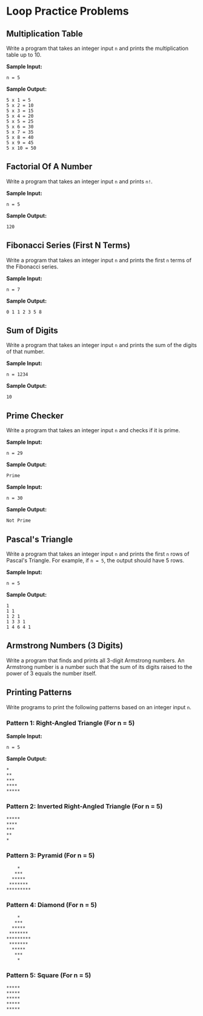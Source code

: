 # Loop Practice Problems

## Multiplication Table
Write a program that takes an integer input `n` and prints the multiplication table up to 10.

**Sample Input:**
```
n = 5
```

**Sample Output:**
```
5 x 1 = 5
5 x 2 = 10
5 x 3 = 15
5 x 4 = 20
5 x 5 = 25
5 x 6 = 30
5 x 7 = 35
5 x 8 = 40
5 x 9 = 45
5 x 10 = 50
```

## Factorial Of A Number
Write a program that takes an integer input `n` and prints `n!`.

**Sample Input:**
```
n = 5
```

**Sample Output:**
```
120
```

## Fibonacci Series (First N Terms)
Write a program that takes an integer input `n` and prints the first `n` terms of the Fibonacci series.

**Sample Input:**
```
n = 7
```

**Sample Output:**
```
0 1 1 2 3 5 8
```

## Sum of Digits
Write a program that takes an integer input `n` and prints the sum of the digits of that number.

**Sample Input:**
```
n = 1234
```

**Sample Output:**
```
10
```

## Prime Checker
Write a program that takes an integer input `n` and checks if it is prime.

**Sample Input:**
```
n = 29
```

**Sample Output:**
```
Prime
```

**Sample Input:**
```
n = 30
```

**Sample Output:**
```
Not Prime
```

## Pascal's Triangle
Write a program that takes an integer input `n` and prints the first `n` rows of Pascal's Triangle. For example, if `n = 5`, the output should have 5 rows.

**Sample Input:**
```
n = 5
```

**Sample Output:**
```
1
1 1
1 2 1
1 3 3 1
1 4 6 4 1
```

## Armstrong Numbers (3 Digits)
Write a program that finds and prints all 3-digit Armstrong numbers. An Armstrong number is a number such that the sum of its digits raised to the power of 3 equals the number itself.

## Printing Patterns
Write programs to print the following patterns based on an integer input `n`.

### Pattern 1: Right-Angled Triangle (For n = 5)
**Sample Input:**
```
n = 5
```

**Sample Output:**
```
*
**
***
****
*****
```

### Pattern 2: Inverted Right-Angled Triangle (For n = 5)
```
*****
****
***
**
*
```

### Pattern 3: Pyramid (For n = 5)
```
    *
   ***
  *****
 *******
*********
```

### Pattern 4: Diamond (For n = 5)
```
    *
   ***
  *****
 *******
*********
 *******
  *****
   ***
    *
```

### Pattern 5: Square (For n = 5)
```
*****
*****
*****
*****
*****
```

